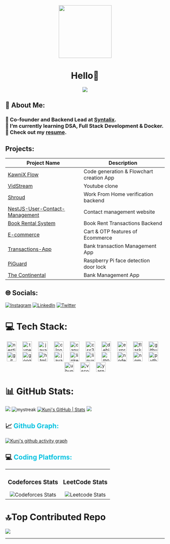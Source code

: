 <div align="center">
  <img height="167" src="https://kunj1.github.io/Resume/Banner.png"  />
</div>
<p><h1 align="center" style="text-decoration: none; cursor: none;">Hello👋<br/></h1>
<p align="center">
  <a href="https://github.com/DenverCoder1/readme-typing-svg"><img src="https://readme-typing-svg.herokuapp.com?font=Time+New+Roman&color=%23C8BE25&size=25&center=true&vCenter=true&width=600&height=100&lines=MERN+Backend+Developer;Pre+Final+Year+CSE+Undergrad;"></a>
</p>

## 💫 About Me:
### 🔭 Co-founder and Backend Lead at [Syntalix](https://www.syntalixai.in/).<br> 🌱 I’m currently learning DSA, Full Stack Development & Docker. <br> 📄 Check out my [resume](https://kunj1.github.io/Hosted/Resume.pdf).

## Projects:
| Project Name                                               | Description                  |
| ---------------------------------------------------------- | ---------------------------- |
| [KawniX Flow](https://github.com/Kunj1/Kawnix)      | Code generation & Flowchart creation App   |
| [VidStream](https://github.com/Kunj1/Youtube-clone)      | Youtube clone    |
| [Shroud ](https://github.com/Kunj1/Shroud)  | Work From Home verification backend |
| [NestJS-User-Contact-Management](https://github.com/Kunj1/NestJS-User-Contact-Management)               | Contact management website          |
| [Book Rental System](https://github.com/Kunj1/Book-Rental-System)               | Book Rent Transactions Backend        |
| [E-commerce](https://github.com/Kunj1/Ecommerce)      | Cart & OTP features of Ecommerce    |
| [Transactions-App](https://github.com/Kunj1/Transactions-App)     | Bank transaction Management App  |
| [PiGuard](https://github.com/Kunj1/RaspberryPi)    | Raspberry Pi face detection door lock     |
| [The Continental](https://github.com/Kunj1/bank_management_system)     | Bank Management App  |




## 🌐 Socials:
[![Instagram](https://img.shields.io/badge/Instagram-%23E4405F.svg?logo=Instagram&logoColor=white)](https://instagram.com/_kunj_gupta) [![LinkedIn](https://img.shields.io/badge/LinkedIn-%230077B5.svg?logo=linkedin&logoColor=white)](https://www.linkedin.com/in/kunj-gupta-880365248/) [![Twitter](https://img.shields.io/badge/Twitter-%231DA1F2.svg?logo=Twitter&logoColor=white)](https://x.com/KunjGup50685588)


# 💻 Tech Stack:

<div align="center">
  <img src="https://img.shields.io/badge/Nest.js-000000?logo=nextdotjs&logoColor=white&style=for-the-badge" height="30" alt="nestjs logo"  />
  <img width="12" />
  <img src="https://img.shields.io/badge/TypeScript-3178C6?logo=typescript&logoColor=white&style=for-the-badge" height="30" alt="typescript logo"  />
  <img width="12" />
  <img src="https://img.shields.io/badge/JavaScript-F7DF1E?logo=javascript&logoColor=black&style=for-the-badge" height="30" alt="javascript logo"  />
  <img width="12" />
  <img src="https://img.shields.io/badge/C-A8B9CC?logo=c&logoColor=black&style=for-the-badge" height="30" alt="c logo"  />
  <img width="12" />
  <img src="https://img.shields.io/badge/Canva-00C4CC?logo=canva&logoColor=black&style=for-the-badge" height="30" alt="canva logo"  />
  <img width="12" />
  <img src="https://img.shields.io/badge/CSS3-1572B6?logo=css3&logoColor=white&style=for-the-badge" height="30" alt="css3 logo"  />
  <img width="12" />
  <img src="https://img.shields.io/badge/Debian-A81D33?logo=debian&logoColor=white&style=for-the-badge" height="30" alt="debian logo"  />
  <img width="12" />
  <img src="https://img.shields.io/badge/Express-000000?logo=express&logoColor=white&style=for-the-badge" height="30" alt="express logo"  />
  <img width="12" />
  <img src="https://img.shields.io/badge/Flask-000000?logo=flask&logoColor=white&style=for-the-badge" height="30" alt="flask logo"  />
  <img width="12" />
  <img src="https://img.shields.io/badge/GitHub-181717?logo=github&logoColor=white&style=for-the-badge" height="30" alt="github logo"  />
  <img width="12" />
  <img src="https://img.shields.io/badge/Git-F05032?logo=git&logoColor=white&style=for-the-badge" height="30" alt="git logo"  />
  <img width="12" />
  <img src="https://img.shields.io/badge/Google Cloud-4285F4?logo=googlecloud&logoColor=white&style=for-the-badge" height="30" alt="googlecloud logo"  />
  <img width="12" />
  <img src="https://img.shields.io/badge/HTML5-E34F26?logo=html5&logoColor=white&style=for-the-badge" height="30" alt="html5 logo"  />
  <img width="12" />
  <img src="https://cdn.jsdelivr.net/gh/devicons/devicon/icons/java/java-original-wordmark.svg" height="30" alt="java logo"  />
  <img width="12" />
  <img src="https://img.shields.io/badge/LinkedIn-0A66C2?logo=linkedin&logoColor=white&style=for-the-badge" height="30" alt="linkedin logo"  />
  <img width="12" />
  <img src="https://img.shields.io/badge/Linux-FCC624?logo=linux&logoColor=black&style=for-the-badge" height="30" alt="linux logo"  />
  <img width="12" />
  <img src="https://img.shields.io/badge/MongoDB-47A248?logo=mongodb&logoColor=white&style=for-the-badge" height="30" alt="mongodb logo"  />
  <img width="12" />
  <img src="https://img.shields.io/badge/Node.js-339933?logo=nodedotjs&logoColor=white&style=for-the-badge" height="30" alt="nodejs logo"  />
  <img width="12" />
  <img src="https://img.shields.io/badge/npm-CB3837?logo=npm&logoColor=white&style=for-the-badge" height="30" alt="npm logo"  />
  <img width="12" />
  <img src="https://img.shields.io/badge/Python-3776AB?logo=python&logoColor=white&style=for-the-badge" height="30" alt="python logo"  />
  <img width="12" />
  <img src="https://img.shields.io/badge/Ubuntu-E95420?logo=ubuntu&logoColor=white&style=for-the-badge" height="30" alt="ubuntu logo"  />
  <img width="12" />
  <img src="https://img.shields.io/badge/Visual Studio Code-007ACC?logo=visualstudiocode&logoColor=white&style=for-the-badge" height="30" alt="vscode logo"  />
  <img width="12" />
  <img src="https://img.shields.io/badge/Yarn-2C8EBB?logo=yarn&logoColor=white&style=for-the-badge" height="30" alt="yarn logo"  />
</div>


###
# 📊 GitHub Stats:
![](https://github-readme-stats.vercel.app/api?username=Kunj1&theme=merko&hide_border=false&include_all_commits=true&count_private=true)
<img src="https://github-readme-streak-stats.herokuapp.com/?user=kunj1&theme=tokyonight" alt="mystreak"/>
[![Kunj's GitHub | Stats](https://stats.quine.sh/kunj1/github?theme=dark)](https://quine.sh?utm_source=widgets&utm_campaign=kunj1)
![](https://github-readme-streak-stats.herokuapp.com/?username=Kunj1&theme=merko&hide_border=false)


<p><h2 style="text-decoration: none; cursor: none;">📈  <span style="color: #00c2e0">Github Graph:</span></h2></p>

[![Kunj's github activity graph](https://github-readme-activity-graph.vercel.app/graph?username=Kunj1&bg_color=02011e&color=ffffff&line=37ff00&point=ffffff&area=true&hide_border=true)](https://github.com/ashutosh00710/github-readme-activity-graph)


<p><h2 style="text-decoration: none; cursor: none;">💻  <span style="color: #00c2e0">Coding Platforms:</span></h2></p>

<div align="center">
  <table>
    <tr>
      <td align="center">
        <h3>Codeforces Stats</h3>
        <img src="https://codeforces-readme-stats.vercel.app/api/card?username=bigoptimizer" alt="Codeforces Stats">
      </td>
      <td align="center">
        <h3>LeetCode Stats</h3>
        <img src="https://leetcard.jacoblin.cool/bigoptimizer?theme=dark&font=montserrat&radius=6" alt="Leetcode Stats">
      </td>
    </tr>
  </table>
</div>



### 
# 🔝Top Contributed Repo
![](https://github-contributor-stats.vercel.app/api?username=Kunj1&limit=5&theme=tokyonight&combine_all_yearly_contributions=true)


---
